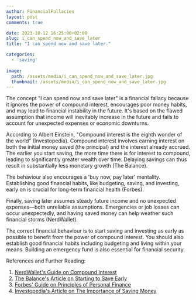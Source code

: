```yaml
---
author: FinancialFallacies
layout: post
comments: true

date: 2023-10-12 16:25:00+02:00  
slug: i_can_spend_now_and_save_later
title: "I can spend now and save later."

categories:
  - 'saving'
  
image:
  path: /assets/media/i_can_spend_now_and_save_later.jpg
  thumbnail: /assets/media/i_can_spend_now_and_save_later.jpg
---
```


The concept "I can spend now and save later" is a financial fallacy because it ignores the power of compound interest, encourages poor money habits, and may lead to financial instability in the future. It's based on the flawed assumption that income will inevitably increase in the future and fails to account for unexpected expenses or economic downturns.

According to Albert Einstein, "Compound interest is the eighth wonder of the world" (Investopedia). Compound interest involves earning interest on both the initial money saved (the principal) and the interest already accrued. The earlier you start saving, the more time there is for interest to compound, leading to significantly greater wealth over time. Delaying savings can thus result in substantially less monetary growth (The Balance).

The behaviour also encourages a 'buy now, pay later' mentality. Establishing good financial habits, like budgeting, saving, and investing, early on is crucial for long-term financial health (Forbes).

Finally, saving later assumes steady future income and no unexpected expenses—both unreliable assumptions. Emergencies or job losses can occur unexpectedly, and having saved money can help weather such financial storms (NerdWallet).

The correct financial behaviour is to start saving and investing as early as possible to benefit from the power of compound interest. You should also establish good financial habits including budgeting and living within your means. Building an emergency fund is also essential for financial security.

References and Further Reading:
1. [NerdWallet's Guide on Compound Interest](https://www.nerdwallet.com/article/investing/what-is-compound-interest)
2. [The Balance's Article on Starting to Save Early](https://www.thebalance.com/power-of-compound-interest-4061154)
3. [Forbes' Guide on Principles of Personal Finance](https://www.forbes.com/sites/robertberger/2015/07/27/10-uncomfortable-deeds-that-will-pay-off-forever/)
4. [Investopedia's Article on The Importance of Saving Money](https://www.investopedia.com/articles/personal-finance/031215/why-saving-money-important.asp)
